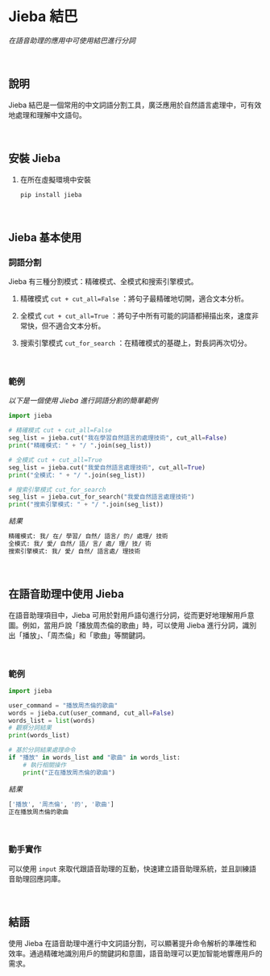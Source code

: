 # Jieba 結巴

_在語音助理的應用中可使用結巴進行分詞_

<br>

## 說明
Jieba 結巴是一個常用的中文詞語分割工具，廣泛應用於自然語言處理中，可有效地處理和理解中文語句。

<br>

## 安裝 Jieba

1. 在所在虛擬環境中安裝 

   ```bash
   pip install jieba
   ```

<br>

## Jieba 基本使用

### 詞語分割

Jieba 有三種分割模式：精確模式、全模式和搜索引擎模式。

1. 精確模式 `cut + cut_all=False` ：將句子最精確地切開，適合文本分析。

2. 全模式 `cut + cut_all=True` ：將句子中所有可能的詞語都掃描出來，速度非常快，但不適合文本分析。

3. 搜索引擎模式 `cut_for_search` ：在精確模式的基礎上，對長詞再次切分。

<br>

### 範例

_以下是一個使用 Jieba 進行詞語分割的簡單範例_

```python
import jieba

# 精確模式 cut + cut_all=False
seg_list = jieba.cut("我在學習自然語言的處理技術", cut_all=False)
print("精確模式: " + "/ ".join(seg_list))

# 全模式 cut + cut_all=True
seg_list = jieba.cut("我愛自然語言處理技術", cut_all=True)
print("全模式: " + "/ ".join(seg_list))

# 搜索引擎模式 cut_for_search
seg_list = jieba.cut_for_search("我愛自然語言處理技術")
print("搜索引擎模式: " + "/ ".join(seg_list))
```
_結果_
```bash
精確模式: 我/ 在/ 學習/ 自然/ 語言/ 的/ 處理/ 技術
全模式: 我/ 愛/ 自然/ 語/ 言/ 處/ 理/ 技/ 術
搜索引擎模式: 我/ 愛/ 自然/ 語言處/ 理技術
```

<br>

## 在語音助理中使用 Jieba

在語音助理項目中，Jieba 可用於對用戶語句進行分詞，從而更好地理解用戶意圖。例如，當用戶說「播放周杰倫的歌曲」時，可以使用 Jieba 進行分詞，識別出「播放」、「周杰倫」和「歌曲」等關鍵詞。

<br>

### 範例

```python
import jieba

user_command = "播放周杰倫的歌曲"
words = jieba.cut(user_command, cut_all=False)
words_list = list(words)
# 觀察分詞結果
print(words_list)

# 基於分詞結果處理命令
if "播放" in words_list and "歌曲" in words_list:
    # 執行相關操作
    print("正在播放周杰倫的歌曲")
```
_結果_
```bash
['播放', '周杰倫', '的', '歌曲']
正在播放周杰倫的歌曲
```

<br>

### 動手實作

可以使用 `input` 來取代跟語音助理的互動，快速建立語音助理系統，並且訓練語音助理回應詞庫。

<br>

## 結語

使用 Jieba 在語音助理中進行中文詞語分割，可以顯著提升命令解析的準確性和效率。通過精確地識別用戶的關鍵詞和意圖，語音助理可以更加智能地響應用戶的需求。


<br>
